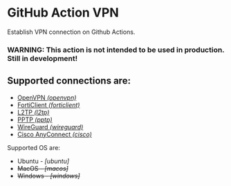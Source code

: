 # GitHub Action VPN

Establish VPN connection on Github Actions.

### WARNING: This action is not intended to be used in production. Still in development!

## Supported connections are:

- [OpenVPN _(openvpn)_](docs/openvpn.md)
- [FortiClient _(forticlient)_](docs/forticlient.md)
- [L2TP _(l2tp)_](docs/l2tp.md)
- [PPTP _(pptp)_](docs/pptp.md)
- [WireGuard _(wireguard)_](docs/wireguard.md)
- [Cisco AnyConnect _(cisco)_](docs/cisco.md)

Supported OS are:

- Ubuntu - _[ubuntu]_
- ~~MacOS - _[macos]_~~
- ~~Windows - _[windows]_~~
